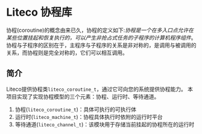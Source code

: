 # Liteco 协程库

协程(coroutine)的概念由来已久，协程的定义如下:*协程是一个在多入口点允许在某些位置挂起和恢复执行的，可以产生非抢占式任务的子程序的计算机程序组件*。
协程与子程序的区别在于，主程序与子程序的关系是非对称的，是调用与被调用的关系，而协程则是完全对称的，它们可以相互调用。

## 简介

Liteco提供协程类`liteco_coroutine_t`，通过它可向您的系统提供协程能力。 本项目实现了实现协程模型的三个元素：协程、运行时、等待通道。
 1. 协程(`liteco_coroutine_t`)：具体可执行的可执行体
 2. 运行时(`liteco_machine_t`)：协程具体执行时依附的运行时平台
 3. 等待通道(`liteco_channel_t`)：该模块用于存储当前挂起的协程所在的运行时
